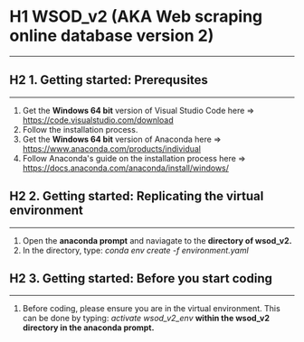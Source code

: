# H1 WSOD_v2 (AKA Web scraping online database version 2)
---

## H2 1. Getting started: Prerequsites
---
1. Get the **Windows 64 bit** version of Visual Studio Code here => https://code.visualstudio.com/download
2. Follow the installation process.
3. Get the **Windows 64 bit** version of Anaconda here => https://www.anaconda.com/products/individual
4. Follow Anaconda's guide on the installation process here => https://docs.anaconda.com/anaconda/install/windows/

## H2 2. Getting started: Replicating the virtual environment
---
1. Open the **anaconda prompt** and naviagate to the **directory of wsod_v2.**
2. In the directory, type: *conda env create -f environment.yaml*

## H2 3. Getting started: Before you start coding
---
1. Before coding, please ensure you are in the virtual environment. This can be done by typing: *activate wsod_v2_env* **within the wsod_v2 directory in the anaconda prompt.**